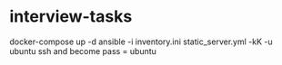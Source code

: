 # interview-tasks

docker-compose up -d
ansible -i inventory.ini static_server.yml -kK -u ubuntu 
ssh and become pass = ubuntu